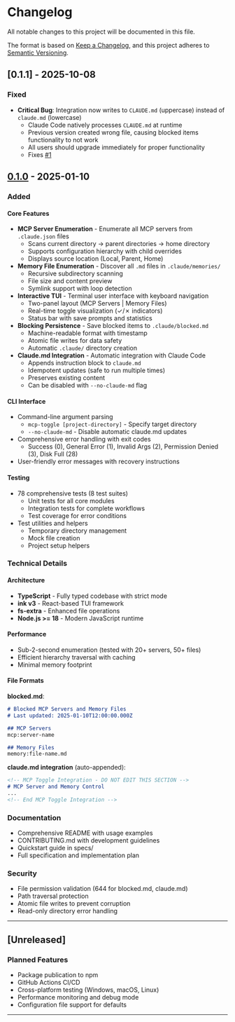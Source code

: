 # Changelog

All notable changes to this project will be documented in this file.

The format is based on [Keep a Changelog](https://keepachangelog.com/en/1.0.0/),
and this project adheres to [Semantic Versioning](https://semver.org/spec/v2.0.0.html).

## [0.1.1] - 2025-10-08

### Fixed

- **Critical Bug**: Integration now writes to `CLAUDE.md` (uppercase) instead of `claude.md` (lowercase)
  - Claude Code natively processes `CLAUDE.md` at runtime
  - Previous version created wrong file, causing blocked items functionality to not work
  - All users should upgrade immediately for proper functionality
  - Fixes [#1](https://github.com/machjesusmoto/mcp-toggle/issues/1)

## [0.1.0] - 2025-01-10

### Added

#### Core Features
- **MCP Server Enumeration** - Enumerate all MCP servers from `.claude.json` files
  - Scans current directory → parent directories → home directory
  - Supports configuration hierarchy with child overrides
  - Displays source location (Local, Parent, Home)
- **Memory File Enumeration** - Discover all `.md` files in `.claude/memories/`
  - Recursive subdirectory scanning
  - File size and content preview
  - Symlink support with loop detection
- **Interactive TUI** - Terminal user interface with keyboard navigation
  - Two-panel layout (MCP Servers | Memory Files)
  - Real-time toggle visualization (✓/✗ indicators)
  - Status bar with save prompts and statistics
- **Blocking Persistence** - Save blocked items to `.claude/blocked.md`
  - Machine-readable format with timestamp
  - Atomic file writes for data safety
  - Automatic `.claude/` directory creation
- **Claude.md Integration** - Automatic integration with Claude Code
  - Appends instruction block to `claude.md`
  - Idempotent updates (safe to run multiple times)
  - Preserves existing content
  - Can be disabled with `--no-claude-md` flag

#### CLI Interface
- Command-line argument parsing
  - `mcp-toggle [project-directory]` - Specify target directory
  - `--no-claude-md` - Disable automatic claude.md updates
- Comprehensive error handling with exit codes
  - Success (0), General Error (1), Invalid Args (2), Permission Denied (3), Disk Full (28)
- User-friendly error messages with recovery instructions

#### Testing
- 78 comprehensive tests (8 test suites)
  - Unit tests for all core modules
  - Integration tests for complete workflows
  - Test coverage for error conditions
- Test utilities and helpers
  - Temporary directory management
  - Mock file creation
  - Project setup helpers

### Technical Details

#### Architecture
- **TypeScript** - Fully typed codebase with strict mode
- **ink v3** - React-based TUI framework
- **fs-extra** - Enhanced file operations
- **Node.js >= 18** - Modern JavaScript runtime

#### Performance
- Sub-2-second enumeration (tested with 20+ servers, 50+ files)
- Efficient hierarchy traversal with caching
- Minimal memory footprint

#### File Formats

**blocked.md**:
```markdown
# Blocked MCP Servers and Memory Files
# Last updated: 2025-01-10T12:00:00.000Z

## MCP Servers
mcp:server-name

## Memory Files
memory:file-name.md
```

**claude.md integration** (auto-appended):
```markdown
<!-- MCP Toggle Integration - DO NOT EDIT THIS SECTION -->
# MCP Server and Memory Control
...
<!-- End MCP Toggle Integration -->
```

### Documentation
- Comprehensive README with usage examples
- CONTRIBUTING.md with development guidelines
- Quickstart guide in specs/
- Full specification and implementation plan

### Security
- File permission validation (644 for blocked.md, claude.md)
- Path traversal protection
- Atomic file writes to prevent corruption
- Read-only directory error handling

---

## [Unreleased]

### Planned Features
- Package publication to npm
- GitHub Actions CI/CD
- Cross-platform testing (Windows, macOS, Linux)
- Performance monitoring and debug mode
- Configuration file support for defaults

---

[0.1.0]: https://github.com/yourusername/mcp-toggle/releases/tag/v0.1.0
